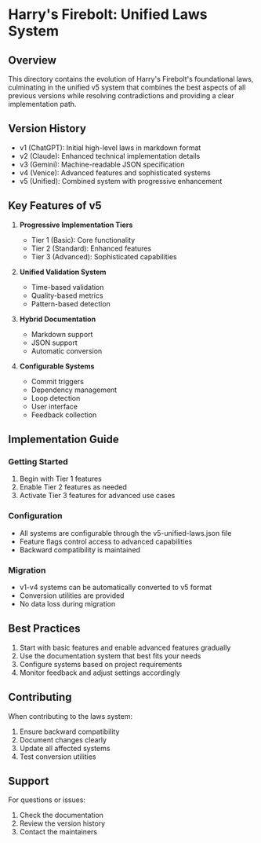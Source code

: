 # Harry's Firebolt: Unified Laws System

## Overview
This directory contains the evolution of Harry's Firebolt's foundational laws, culminating in the unified v5 system that combines the best aspects of all previous versions while resolving contradictions and providing a clear implementation path.

## Version History
- v1 (ChatGPT): Initial high-level laws in markdown format
- v2 (Claude): Enhanced technical implementation details
- v3 (Gemini): Machine-readable JSON specification
- v4 (Venice): Advanced features and sophisticated systems
- v5 (Unified): Combined system with progressive enhancement

## Key Features of v5
1. **Progressive Implementation Tiers**
   - Tier 1 (Basic): Core functionality
   - Tier 2 (Standard): Enhanced features
   - Tier 3 (Advanced): Sophisticated capabilities

2. **Unified Validation System**
   - Time-based validation
   - Quality-based metrics
   - Pattern-based detection

3. **Hybrid Documentation**
   - Markdown support
   - JSON support
   - Automatic conversion

4. **Configurable Systems**
   - Commit triggers
   - Dependency management
   - Loop detection
   - User interface
   - Feedback collection

## Implementation Guide

### Getting Started
1. Begin with Tier 1 features
2. Enable Tier 2 features as needed
3. Activate Tier 3 features for advanced use cases

### Configuration
- All systems are configurable through the v5-unified-laws.json file
- Feature flags control access to advanced capabilities
- Backward compatibility is maintained

### Migration
- v1-v4 systems can be automatically converted to v5 format
- Conversion utilities are provided
- No data loss during migration

## Best Practices
1. Start with basic features and enable advanced features gradually
2. Use the documentation system that best fits your needs
3. Configure systems based on project requirements
4. Monitor feedback and adjust settings accordingly

## Contributing
When contributing to the laws system:
1. Ensure backward compatibility
2. Document changes clearly
3. Update all affected systems
4. Test conversion utilities

## Support
For questions or issues:
1. Check the documentation
2. Review the version history
3. Contact the maintainers 